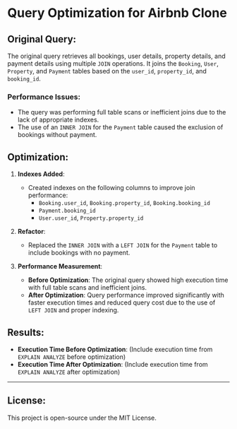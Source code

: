# Query Optimization for Airbnb Clone

## Original Query:
The original query retrieves all bookings, user details, property details, and payment details using multiple `JOIN` operations. It joins the `Booking`, `User`, `Property`, and `Payment` tables based on the `user_id`, `property_id`, and `booking_id`.

### Performance Issues:
- The query was performing full table scans or inefficient joins due to the lack of appropriate indexes.
- The use of an `INNER JOIN` for the `Payment` table caused the exclusion of bookings without payment.

## Optimization:
1. **Indexes Added**:
   - Created indexes on the following columns to improve join performance:
     - `Booking.user_id`, `Booking.property_id`, `Booking.booking_id`
     - `Payment.booking_id`
     - `User.user_id`, `Property.property_id`
2. **Refactor**:
   - Replaced the `INNER JOIN` with a `LEFT JOIN` for the `Payment` table to include bookings with no payment.
   
3. **Performance Measurement**:
   - **Before Optimization**: The original query showed high execution time with full table scans and inefficient joins.
   - **After Optimization**: Query performance improved significantly with faster execution times and reduced query cost due to the use of `LEFT JOIN` and proper indexing.

## Results:
- **Execution Time Before Optimization**: (Include execution time from `EXPLAIN ANALYZE` before optimization)
- **Execution Time After Optimization**: (Include execution time from `EXPLAIN ANALYZE` after optimization)

---

## License:

This project is open-source under the MIT License.
